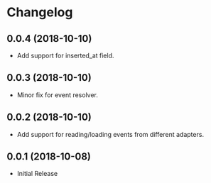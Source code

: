 # Changelog

## 0.0.4 (2018-10-10)

* Add support for inserted_at field.

## 0.0.3 (2018-10-10)

* Minor fix for event resolver.

## 0.0.2 (2018-10-10)

* Add support for reading/loading events from different adapters.

## 0.0.1 (2018-10-08)

* Initial Release

